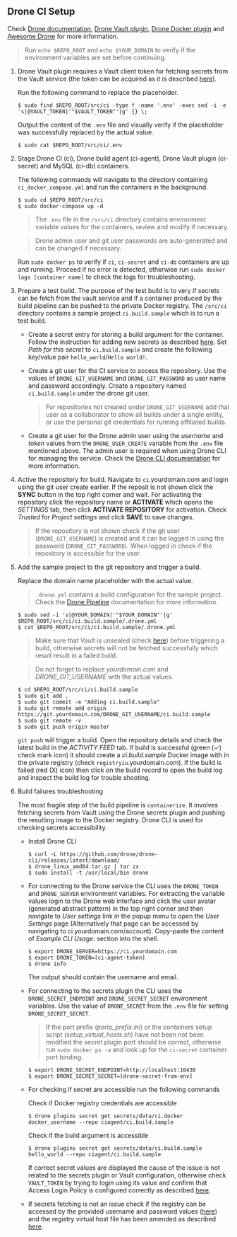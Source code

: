 ## Drone CI Setup

Check [Drone documentation](https://docs.drone.io/), [Drone Vault plugin](https://readme.drone.io/extend/secrets/vault/), [Drone Docker plugin](http://plugins.drone.io/drone-plugins/drone-docker/) and [Awesome Drone](https://github.com/drone/awesome-drone) for more information.

> Run `echo $REPO_ROOT` and `echo $YOUR_DOMAIN` to verify if the environment variables are set before continuing.

1. Drone Vault plugin requires a Vault client token for fetching secrets from the Vault service (the token can be acquired as it is described [here](/src/vault/README.md#issue-a-client-token)).

      Run the following command to replace the placeholder.

      ```
      $ sudo find $REPO_ROOT/src/ci -type f -name '.env' -exec sed -i -e 's|@VAULT_TOKEN|'"$VAULT_TOKEN"'|g' {} \;
      ```

      Output the content of the `.env` file and visually verify if the placeholder was successfully replaced by the actual value.

      ```
      $ sudo cat $REPO_ROOT/src/ci/.env
      ```

2. Stage Drone CI (ci), Drone build agent (ci-agent), Drone Vault plugin (ci-secret) and MySQL (ci-db) containers.

    The following commands will navigate to the directory containing `ci_docker_compose.yml` and run the containers in the background.

      ```
      $ sudo cd $REPO_ROOT/src/ci
      $ sudo docker-compose up -d
      ```

    > The `.env` file in the `/src/ci` directory contains environment variable values for the containers, review and modify if necessary.

    > Drone admin user and git user passwords are auto-generated and can be changed if necessary.

    Run `sudo docker ps` to verify if `ci`, `ci-secret` and `ci-db` containers are up and running. Proceed if no error is detected, otherwise run `sudo docker logs [container name]` to check the logs for troubleshooting.

3. Prepare a test build. The purpose of the test build is to very if secrets can be fetch from the vault service and if a container produced by the build pipeline can be pushed to the private Docker registry. The `/src/ci` directory contains a sample project `ci.build.sample` which is to run a test build.

    -  Create a secret entry for storing a build argument for the container. Follow the instruction for adding new secrets as described [here](/src/vault/README.md#create-a-secret). Set _Path for this secret_ to `ci.build.sample` and create the following key/value pair `hello_world`/`Hello world!`.

    -  Create a git user for the CI service to access the repository. Use the values of `DRONE_GIT_USERNAME` and `DRONE_GIT_PASSWORD` as user name and password accordingly. Create a repository named `ci.build.sample` under the drone git user.
      
        > For repositories not created under `DRONE_GIT_USERNAME` add that user as a collaborator to show all builds under a single entity, or use the personal git credentials for running affiliated builds.

    - Create a git user for the Drone admin user using the _username_ and _token_ values from the `DRONE_USER_CREATE` variable from the `.env` file mentioned above. The admin user is required when using Drone CLI for managing the service. Check the [Drone CLI documentation](https://docs.drone.io/cli/) for more information.

4. Active the repository for build. Navigate to `ci`.yourdomain.com and login using the git user create earlier. If the reposit is not shown click the **SYNC** button in the top right corner and wait. For activating the repository click the repository name or **ACTIVATE** which opens the _SETTINGS_ tab, then click **ACTIVATE REPOSITORY** for activation. Check *Trusted*  for _Project settings_ and click **SAVE** to save changes.

    > If the repository is not shown check if the git user (`DRONE_GIT_USERNAME`) is created and it can be logged in using the password (`DRONE_GIT_PASSWORD`). When logged in check if the repository is accessible for the user.

5. Add the sample project to the git repository and trigger a build.

      Replace the domain name placeholder with the actual value.
      > `.drone.yml` contains a build configuration for the sample project. Check the [Drone Pipeline](https://docs.drone.io/configure/pipeline/) documentation for more information.
      
      ```
      $ sudo sed -i 's|@YOUR_DOMAIN|'"$YOUR_DOMAIN"'|g' $REPO_ROOT/src/ci/ci.build.sample/.drone.yml
      $ cat $REPO_ROOT/src/ci/ci.build.sample/.drone.yml
      ```

      > Make sure that Vault is unsealed (check [here](/src/vault/README.md#unseal-vault)) before triggering a build, otherwise secrets will not be fetched successfully which result result in a failed build.

      > Do not forget to replace _yourdomain.com_ and _DRONE_GIT_USERNAME_ with the actual values.

      ```
      $ cd $REPO_ROOT/src/ci/ci.build.sample
      $ sudo git add .
      $ sudo git commit -m "Adding ci.build.sample"
      $ sudo git remote add origin https://git.yourdomain.com/DRONE_GIT_USERNAME/ci.build.sample
      $ sudo git remote -v
      $ sudo git push origin master
      ```

      `git push` will trigger a build. Open the repository details and check the latest build in the _ACTIVITY FEED_ tab. If build is successful (green (✓) check mark icon) it should create a _ci.build.sample_ Docker image with in the private registry (check `registryiu`.yourdomain.com). If the build is failed (red (X) icon) then click on the build record to open the build log and inspect the build log for trouble shooting.

6. Build failures troubleshooting

      The most fragile step of the build pipeline is `containerize`. It involves fetching secrets from Vault using the Drone secrets plugin and pushing the resulting image to the Docker registry. Drone CLI is used for checking secrets accessibility.
      
      - Install Drone CLI

        ```
        $ curl -L https://github.com/drone/drone-cli/releases/latest/download/
        $ drone_linux_amd64.tar.gz | tar zx
        $ sudo install -t /usr/local/bin drone 
        ```

      - For connecting to the Drone service the CLI uses the `DRONE_TOKEN` and `DRONE_SERVER` environment variables. For extracting the variable values login to the Drone web interface and click the user avatar (generated abstract pattern) in the top right corner and then navigate to _User settings_ link in the popup menu to open the _User Settings_ page (Alternatively that page can be accessed by navigating to ci.yourdomain.com/account). Copy-paste the content of _Example CLI Usage:_ section into the shell.

        ```
        $ export DRONE_SERVER=https://ci.yourdomain.com
        $ export DRONE_TOKEN=[ci-agent-token]
        $ drone info
        ```

        The output should contain the username and email.

    - For connecting to the secrets plugin the CLI uses the `DRONE_SECRET_ENDPOINT` and `DRONE_SECRET_SECRET` environment variables. Use the value of `DRONE_SECRET` from the `.env` file for setting `DRONE_SECRET_SECRET`.

      > If the port prefix (_ports_prefix.ini_) or the containers setup script (_setup_virtual_hosts.sh_) have not been not been modified the secret plugin port should be correct, otherwise run `sudo docker ps -a` and look up for the `ci-secret` container port binding.
        ```
        $ export DRONE_SECRET_ENDPOINT=http://localhost:10430
        $ export DRONE_SECRET_SECRET=[drone-secret-from-env]
        ```

    - For checking if secret are accessible run the following commands

      Check if Docker registry credentials are accessible
      ```
      $ drone plugins secret get secrets/data/ci.docker docker_username --repo ciagent/ci.build.sample
      ```

      Check if the build argument is accessible
      ```
      $ drone plugins secret get secrets/data/ci.build.sample hello_world --repo ciagent/ci.build.sample
      ```

      If correct secret values are displayed the cause of the issue is not related to the secrets plugin or Vault configuration, otherwise check `VAULT_TOKEN` by trying to login using its value and confirm that Access Login Policy is configured correctly as described [here](/src/vault/README.md#acl-policy).

    - If secrets fetching is not an issue check if the registry can be accessed by the provided username and password values ([here](/src/registry/README.md#docker-registry-username-and-password)) and the registry virtual host file has been amended as described [here](/src/README.md#modify-registry-vhost-config).